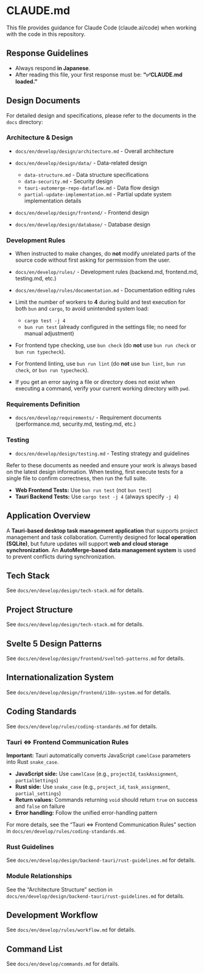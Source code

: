 # CLAUDE.md

This file provides guidance for Claude Code (claude.ai/code) when working with the code in this repository.

## Response Guidelines

* Always respond **in Japanese**.
* After reading this file, your first response must be:
  **“✅️CLAUDE.md loaded.”**

## Design Documents

For detailed design and specifications, please refer to the documents in the `docs` directory:

### Architecture & Design

* `docs/en/develop/design/architecture.md` - Overall architecture
* `docs/en/develop/design/data/` - Data-related design

  * `data-structure.md` - Data structure specifications
  * `data-security.md` - Security design
  * `tauri-automerge-repo-dataflow.md` - Data flow design
  * `partial-update-implementation.md` - Partial update system implementation details
* `docs/en/develop/design/frontend/` - Frontend design
* `docs/en/develop/design/database/` - Database design

### Development Rules

* When instructed to make changes, do **not** modify unrelated parts of the source code without first asking for permission from the user.
* `docs/en/develop/rules/` - Development rules (backend.md, frontend.md, testing.md, etc.)
* `docs/en/develop/rules/documentation.md` - Documentation editing rules
* Limit the number of workers to **4** during build and test execution for both `bun` and `cargo`, to avoid unintended system load:

  * `cargo test -j 4`
  * `bun run test` (already configured in the settings file; no need for manual adjustment)
* For frontend type checking, use `bun check` (do **not** use `bun run check` or `bun run typecheck`).
* For frontend linting, use `bun run lint` (do **not** use `bun lint`, `bun run check`, or `bun run typecheck`).
* If you get an error saying a file or directory does not exist when executing a command, verify your current working directory with `pwd`.

### Requirements Definition

* `docs/en/develop/requirements/` - Requirement documents (performance.md, security.md, testing.md, etc.)

### Testing

* `docs/en/develop/design/testing.md` - Testing strategy and guidelines

Refer to these documents as needed and ensure your work is always based on the latest design information.
When testing, first execute tests for a single file to confirm correctness, then run the full suite.

* **Web Frontend Tests:** Use `bun run test` (not `bun test`)
* **Tauri Backend Tests:** Use `cargo test -j 4` (always specify `-j 4`)

## Application Overview

A **Tauri-based desktop task management application** that supports project management and task collaboration.
Currently designed for **local operation (SQLite)**, but future updates will support **web and cloud storage synchronization**.
An **AutoMerge-based data management system** is used to prevent conflicts during synchronization.

## Tech Stack

See `docs/en/develop/design/tech-stack.md` for details.

## Project Structure

See `docs/en/develop/design/tech-stack.md` for details.

## Svelte 5 Design Patterns

See `docs/en/develop/design/frontend/svelte5-patterns.md` for details.

## Internationalization System

See `docs/en/develop/design/frontend/i18n-system.md` for details.

## Coding Standards

See `docs/en/develop/rules/coding-standards.md` for details.

### Tauri ⇔ Frontend Communication Rules

**Important:** Tauri automatically converts JavaScript `camelCase` parameters into Rust `snake_case`.

* **JavaScript side:** Use `camelCase` (e.g., `projectId`, `taskAssignment`, `partialSettings`)
* **Rust side:** Use `snake_case` (e.g., `project_id`, `task_assignment`, `partial_settings`)
* **Return values:** Commands returning `void` should return `true` on success and `false` on failure
* **Error handling:** Follow the unified error-handling pattern

For more details, see the “Tauri ⇔ Frontend Communication Rules” section in
`docs/en/develop/rules/coding-standards.md`.

### Rust Guidelines

See `docs/en/develop/design/backend-tauri/rust-guidelines.md` for details.

### Module Relationships

See the “Architecture Structure” section in
`docs/en/develop/design/backend-tauri/rust-guidelines.md` for details.

## Development Workflow

See `docs/en/develop/rules/workflow.md` for details.

## Command List

See `docs/en/develop/commands.md` for details.
